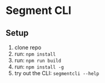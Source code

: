 # Segment CLI

## Setup
1. clone repo
1. run: `npm install`
1. run: `npm run build`
1. run: `npm install -g`
1. try out the CLI: `segmentcli --help`